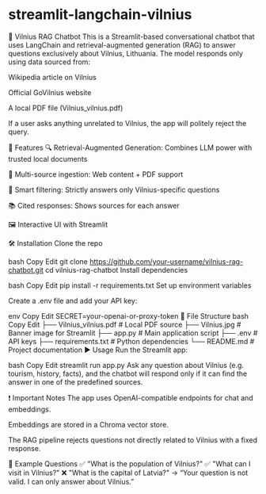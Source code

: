 # streamlit-langchain-vilnius

🧠 Vilnius RAG Chatbot
This is a Streamlit-based conversational chatbot that uses LangChain and retrieval-augmented generation (RAG) to answer questions exclusively about Vilnius, Lithuania. The model responds only using data sourced from:

Wikipedia article on Vilnius

Official GoVilnius website

A local PDF file (Vilnius_vilnius.pdf)

If a user asks anything unrelated to Vilnius, the app will politely reject the query.

🚀 Features
🔍 Retrieval-Augmented Generation: Combines LLM power with trusted local documents

📄 Multi-source ingestion: Web content + PDF support

🧠 Smart filtering: Strictly answers only Vilnius-specific questions

📚 Cited responses: Shows sources for each answer

🖼️ Interactive UI with Streamlit

🛠️ Installation
Clone the repo

bash
Copy
Edit
git clone https://github.com/your-username/vilnius-rag-chatbot.git
cd vilnius-rag-chatbot
Install dependencies

bash
Copy
Edit
pip install -r requirements.txt
Set up environment variables

Create a .env file and add your API key:

env
Copy
Edit
SECRET=your-openai-or-proxy-token
📂 File Structure
bash
Copy
Edit
├── Vilnius_vilnius.pdf         # Local PDF source
├── Vilnius.jpg                 # Banner image for Streamlit
├── app.py                      # Main application script
├── .env                        # API keys
├── requirements.txt            # Python dependencies
└── README.md                   # Project documentation
▶️ Usage
Run the Streamlit app:

bash
Copy
Edit
streamlit run app.py
Ask any question about Vilnius (e.g. tourism, history, facts), and the chatbot will respond only if it can find the answer in one of the predefined sources.

❗ Important Notes
The app uses OpenAI-compatible endpoints for chat and embeddings.

Embeddings are stored in a Chroma vector store.

The RAG pipeline rejects questions not directly related to Vilnius with a fixed response.

🧾 Example Questions
✅ "What is the population of Vilnius?"
✅ "What can I visit in Vilnius?"
❌ "What is the capital of Latvia?" → “Your question is not valid. I can only answer about Vilnius.”

